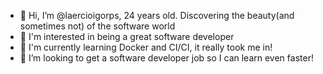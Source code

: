- 👋 Hi, I’m @laercioigorps, 24 years old. Discovering the beauty(and sometimes not) of the software world
- 👀 I'm interested in being a great software developer
- 🌱 I'm currently learning Docker and CI/CI, it really took me in!
- 💞️ I’m looking to get a software developer job so I can learn even faster!
<!---- 📫 How to reach me? 


laercioigorps/laercioigorps is a ✨ special ✨ repository because its `README.md` (this file) appears on your GitHub profile.
You can click the Preview link to take a look at your changes.
--->
